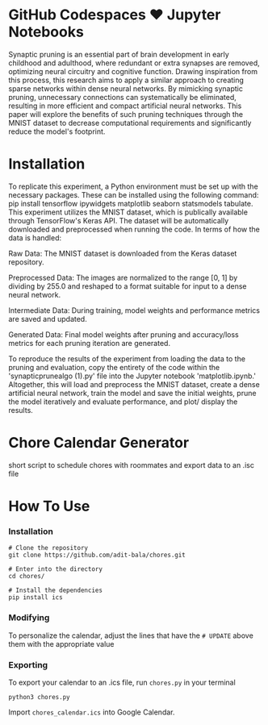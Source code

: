# GitHub Codespaces ♥️ Jupyter Notebooks

Synaptic pruning is an essential part of brain development in early childhood and adulthood, where redundant or extra synapses are removed, optimizing neural circuitry and cognitive function. Drawing inspiration from this process, this research aims to apply a similar approach to creating sparse networks within dense neural networks. By mimicking synaptic pruning, unnecessary connections can systematically be eliminated, resulting in more efficient and compact artificial neural networks. This paper will explore the benefits of such pruning techniques through the MNIST dataset to decrease computational requirements and significantly reduce the model's footprint. 

# Installation

To replicate this experiment, a Python environment must be set up with the necessary packages. These can be installed using the following command: pip install tensorflow ipywidgets matplotlib seaborn statsmodels tabulate. This experiment utilizes the MNIST dataset, which is publically available through  TensorFlow's Keras API. The dataset will be automatically downloaded and preprocessed when running the code. In terms of how the data is handled:

Raw Data: The MNIST dataset is downloaded from the Keras dataset repository.

Preprocessed Data: The images are normalized to the range [0, 1] by dividing by 255.0 and reshaped to a format suitable for input to a dense neural network.

Intermediate Data: During training, model weights and performance metrics are saved and updated.

Generated Data: Final model weights after pruning and accuracy/loss metrics for each pruning iteration are generated.

To reproduce the results of the experiment from loading the data to the pruning and evaluation, copy the entirety of the code within the 'synapticprunealgo (1).py' file into the Jupyter notebook 'matplotlib.ipynb.' Altogether, this will load and preprocess the MNIST dataset, create a dense artificial neural network, train the model and save the initial weights, prune the model iteratively and evaluate performance, and plot/ display the results. 

# Chore Calendar Generator

short script to schedule chores with roommates and export data to an .isc file

# How To Use

### Installation

```
# Clone the repository
git clone https://github.com/adit-bala/chores.git

# Enter into the directory
cd chores/

# Install the dependencies
pip install ics
```

### Modifying

To personalize the calendar, adjust the lines that have the `# UPDATE` above them with the appropriate value 

### Exporting

To export your calendar to an .ics file, run `chores.py` in your terminal

```
python3 chores.py
```

Import `chores_calendar.ics` into Google Calendar.





 

